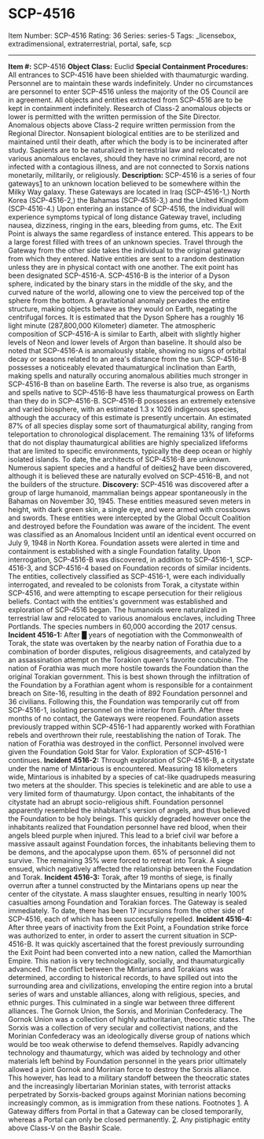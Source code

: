 # SCP-4516
Item Number: SCP-4516
Rating: 36
Series: series-5
Tags: _licensebox, extradimensional, extraterrestrial, portal, safe, scp

---

**Item #:** SCP-4516
**Object Class:** Euclid
**Special Containment Procedures:** All entrances to SCP-4516 have been shielded with thaumaturgic warding. Personnel are to maintain these wards indefinitely.
Under no circumstances are personnel to enter SCP-4516 unless the majority of the O5 Council are in agreement.
All objects and entities extracted from SCP-4516 are to be kept in containment indefinitely. Research of Class-2 anomalous objects or lower is permitted with the written permission of the Site Director. Anomalous objects above Class-2 require written permission from the Regional Director.
Nonsapient biological entities are to be sterilized and maintained until their death, after which the body is to be incinerated after study. Sapients are to be naturalized in terrestrial law and relocated to various anomalous enclaves, should they have no criminal record, are not infected with a contagious illness, and are not connected to Sorxis nations monetarily, militarily, or religiously.
**Description:** SCP-4516 is a series of four gateways[1](javascript:;) to an unknown location believed to be somewhere within the Milky Way galaxy. These Gateways are located in Iraq (SCP-4516-1,) North Korea (SCP-4516-2,) the Bahamas (SCP-4516-3,) and the United Kingdom (SCP-4516-4.)
Upon entering an instance of SCP-4516, the individual will experience symptoms typical of long distance Gateway travel, including nausea, dizziness, ringing in the ears, bleeding from gums, etc. The Exit Point is always the same regardless of instance entered. This appears to be a large forest filled with trees of an unknown species. Travel through the Gateway from the other side takes the individual to the original gateway from which they entered. Native entities are sent to a random destination unless they are in physical contact with one another. The exit point has been designated SCP-4516-A.
SCP-4516-B is the interior of a Dyson sphere, indicated by the binary stars in the middle of the sky, and the curved nature of the world, allowing one to view the perceived top of the sphere from the bottom. A gravitational anomaly pervades the entire structure, making objects behave as they would on Earth, negating the centrifugal forces. It is estimated that the Dyson Sphere has a roughly 16 light minute (287,800,000 Kilometer) diameter. The atmospheric composition of SCP-4516-A is similar to Earth, albeit with slightly higher levels of Neon and lower levels of Argon than baseline. It should also be noted that SCP-4516-A is anomalously stable, showing no signs of orbital decay or seasons related to an area's distance from the sun.
SCP-4516-B possesses a noticeably elevated thaumaturgical inclination than Earth, making spells and naturally occuring anomalous abilities much stronger in SCP-4516-B than on baseline Earth. The reverse is also true, as organisms and spells native to SCP-4516-B have less thaumaturgical prowess on Earth than they do in SCP-4516-B.
SCP-4516-B possesses an extremely extensive and varied biosphere, with an estimated 1.3 x 1026 indigenous species, although the accuracy of this estimate is presently uncertain. An estimated 87% of all species display some sort of thaumaturgical ability, ranging from teleportation to chronological displacement. The remaining 13% of lifeforms that do not display thaumaturgical abilities are highly specialized lifeforms that are limited to specific environments, typically the deep ocean or highly isolated islands.
To date, the architects of SCP-4516-B are unknown. Numerous sapient species and a handful of deities[2](javascript:;) have been discovered, although it is believed these are naturally evolved on SCP-4516-B, and not the builders of the structure.
**Discovery:** SCP-4516 was discovered after a group of large humanoid, mammalian beings appear spontaneously in the Bahamas on November 30, 1945. These entities measured seven meters in height, with dark green skin, a single eye, and were armed with crossbows and swords. These entities were intercepted by the Global Occult Coalition and destroyed before the Foundation was aware of the incident.
The event was classified as an Anomalous Incident until an identical event occurred on July 9, 1948 in North Korea. Foundation assets were alerted in time and containment is established with a single Foundation fatality. Upon interrogation, SCP-4516-B was discovered, in addition to SCP-4516-1, SCP-4516-3, and SCP-4516-4 based on Foundation records of similar incidents.
The entities, collectively classified as SCP-4516-1, were each individually interrogated, and revealed to be colonists from Torak, a citystate within SCP-4516, and were attempting to escape persecution for their religious beliefs. Contact with the entities's government was established and exploration of SCP-4516 began. The humanoids were naturalized in terrestrial law and relocated to various anomalous enclaves, including Three Portlands. The species numbers in 60,000 according the 2017 census.
**Incident 4516-1:** After █ years of negotiation with the Commonwealth of Torak, the state was overtaken by the nearby nation of Forathia due to a combination of border disputes, religious disagreements, and catalyzed by an assassination attempt on the Torakion queen's favorite concubine.
The nation of Forathia was much more hostile towards the Foundation than the original Torakian government. This is best shown through the infiltration of the Foundation by a Forathian agent whom is responsible for a containment breach on Site-16, resulting in the death of 892 Foundation personnel and 36 civilians. Following this, the Foundation was temporarily cut off from SCP-4516-1, isolating personnel on the interior from Earth.
After three months of no contact, the Gateways were reopened. Foundation assets previously trapped within SCP-4516-1 had apparently worked with Forathian rebels and overthrown their rule, reestablishing the nation of Torak. The nation of Forathia was destroyed in the conflict. Personnel involved were given the Foundation Gold Star for Valor. Exploration of SCP-4516-1 continues.
**Incident 4516-2:** Through exploration of SCP-4516-B, a citystate under the name of Mintarious is encountered. Measuring 18 kilometers wide, Mintarious is inhabited by a species of cat-like quadrupeds measuring two meters at the shoulder. This species is telekinetic and are able to use a very limited form of thaumaturgy.
Upon contact, the inhabitants of the citystate had an abrupt socio-religious shift. Foundation personnel apparently resembled the inhabitant's version of angels, and thus believed the Foundation to be holy beings.
This quickly degraded however once the inhabitants realized that Foundation personnel have red blood, when their angels bleed purple when injured. This lead to a brief civil war before a massive assault against Foundation forces, the inhabitants believing them to be demons, and the apocalypse upon them.
65% of personnel did not survive. The remaining 35% were forced to retreat into Torak. A siege ensued, which negatively affected the relationship between the Foundation and Torak.
**Incident 4516-3:** Torak, after 19 months of siege, is finally overrun after a tunnel constructed by the Mintarians opens up near the center of the citystate. A mass slaughter ensues, resulting in nearly 100% casualties among Foundation and Torakian forces. The Gateway is sealed immediately. To date, there has been 17 incursions from the other side of SCP-4516, each of which has been successfully repelled.
**Incident 4516-4:** After three years of inactivity from the Exit Point, a Foundation strike force was authorized to enter, in order to assert the current situation in SCP-4516-B.
It was quickly ascertained that the forest previously surrounding the Exit Point had been converted into a new nation, called the Mamorthian Empire. This nation is very technologically, socially, and thaumaturgically advanced. The conflict between the Mintarians and Torakians was determined, according to historical records, to have spilled out into the surrounding area and civilizations, enveloping the entire region into a brutal series of wars and unstable alliances, along with religious, species, and ethnic purges.
This culminated in a single war between three different alliances. The Gornok Union, the Sorxis, and Morinian Confederacy. The Gornok Union was a collection of highly authoritarian, theocratic states. The Sorxis was a collection of very secular and collectivist nations, and the Morinian Confederacy was an ideologically diverse group of nations which would be too weak otherwise to defend themselves.
Rapidly advancing technology and thaumaturgy, which was aided by technology and other materials left behind by Foundation personnel in the years prior ultimately allowed a joint Gornok and Morinian force to destroy the Sorxis alliance. This however, has lead to a military standoff between the theocratic states and the increasingly libertarian Morinian states, with terrorist attacks perpetrated by Sorxis-backed groups against Morinian nations becoming increasingly common, as is immigration from these nations.
Footnotes
[1](javascript:;). A Gateway differs from Portal in that a Gateway can be closed temporarily, whereas a Portal can only be closed permanently.
[2](javascript:;). Any pistiphagic entity above Class-V on the Bashir Scale.
